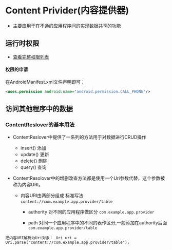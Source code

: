 # Content Privider(内容提供器)

* 主要应用于在不通的应用程序间的实现数据共享的功能

## 运行时权限
* [查看完整权限列表](https://developer.android.com/reference/android/Manifest.permission.html)
#### 权限的申请
在AndroidManifest.xml文件声明即可：
```xml
<uses.permission android:name="android.permission.CALL_PHONE"/>
```

## 访问其他程序中的数据
### ContentReslover的基本用法
* ContentReslover中提供了一系列的方法用于对数据进行CRUD操作
    * insert() 添加
    * update() 更新
    * delete() 删除
    * query() 查询

* ContentResolover中的增删改查方法都是使用一个Uri参数代替，这个参数被称为内容URI。
    
    * 内容URI由两部分组成 标准写法 `content://com.example.app.provider/table`
        
        * authority 对不同的应用程序做区分 `com.example.app.provider`
        
        * path 对同一个应用程序中的不同的表作区分,一般添加在authority后面 `com.example.app.provider/table`
        
`把内容URI解析为Uri对象： Uri uri = Uri.parse("content://com.example.app.provider/table");`
